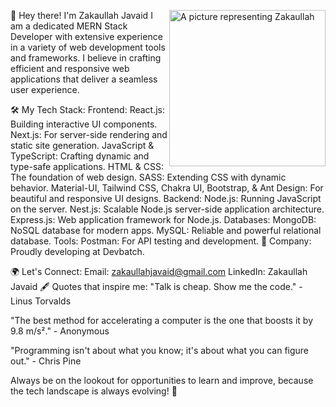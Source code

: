 👋 Hey there! I'm Zakaullah Javaid
<img align="right" src="https://example.com/your-image-url.jpg" alt="A picture representing Zakaullah" width="250"/>
I am a dedicated MERN Stack Developer with extensive experience in a variety of web development tools and frameworks. I believe in crafting efficient and responsive web applications that deliver a seamless user experience.

🛠️ My Tech Stack:
Frontend:
React.js: Building interactive UI components.
Next.js: For server-side rendering and static site generation.
JavaScript & TypeScript: Crafting dynamic and type-safe applications.
HTML & CSS: The foundation of web design.
SASS: Extending CSS with dynamic behavior.
Material-UI, Tailwind CSS, Chakra UI, Bootstrap, & Ant Design: For beautiful and responsive UI designs.
Backend:
Node.js: Running JavaScript on the server.
Nest.js: Scalable Node.js server-side application architecture.
Express.js: Web application framework for Node.js.
Databases:
MongoDB: NoSQL database for modern apps.
MySQL: Reliable and powerful relational database.
Tools:
Postman: For API testing and development.
🏢 Company: Proudly developing at Devbatch.

🌍 Let's Connect:
Email: zakaullahjavaid@gmail.com
LinkedIn: Zakaullah Javaid
🖋️ Quotes that inspire me:
"Talk is cheap. Show me the code." - Linus Torvalds

"The best method for accelerating a computer is the one that boosts it by 9.8 m/s²." - Anonymous

"Programming isn't about what you know; it's about what you can figure out." - Chris Pine

Always be on the lookout for opportunities to learn and improve, because the tech landscape is always evolving! 🚀






